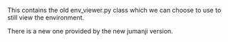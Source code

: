 This contains the old env_viewer.py class which we can choose to use to still view the environment. 

There is a new one provided by the new jumanji version. 
